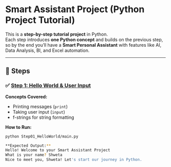# Smart Assistant Project (Python Project Tutorial)

This is a **step-by-step tutorial project** in Python.  
Each step introduces **one Python concept** and builds on the previous step, so by the end you’ll have a **Smart Personal Assistant** with features like AI, Data Analysis, BI, and Excel automation.

---

## 📂 Steps

### ✅ [Step 1: Hello World & User Input](Step01_HelloWorld/main.py)
**Concepts Covered:**
- Printing messages (`print`)
- Taking user input (`input`)
- f-strings for string formatting

**How to Run:**
```bash
python Step01_HelloWorld/main.py

**Expected Output:**
Hello! Welcome to your Smart Assistant Project
What is your name? Shweta
Nice to meet you, Shweta! Let's start our journey in Python.

